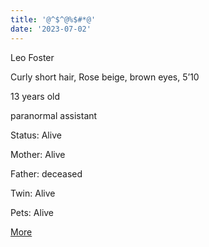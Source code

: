 ```yaml
---
title: '@^$^@%$#*@'
date: '2023-07-02'
---
```


Leo Foster

Curly short hair, Rose beige, brown eyes, 5’10

13 years old

paranormal assistant 

Status: Alive

Mother: Alive

Father: deceased

Twin: Alive

Pets: Alive 

[More](Video.2.5.md)